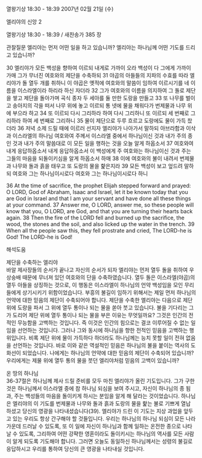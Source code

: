 열왕기상 18:30 - 18:39 
2007년 02월 21일 (수)

엘리야의 신앙 2



열왕기상 18:30 - 18:39 / 새찬송가 385 장


관찰질문
엘리야는 먼저 어떤 일을 하고 있습니까?
엘리야는 하나님께 어떤 기도를 드리고 있습니까?

30 엘리야가 모든 백성을 향하여 이르되 내게로 가까이 오라 백성이 다 그에게 가까이 가매 그가 무너진 여호와의 제단을 수축하되 31 야곱의 아들들의 지파의 수효를 따라 엘리야가 돌 열두 개를 취하니 이 야곱은 옛적에 여호와의 말씀이 임하여 이르시기를 네 이름을 이스라엘이라 하리라 하신 자더라 32 그가 여호와의 이름을 의지하여 그 돌로 제단을 쌓고 제단을 돌아가며 곡식 종자 두 세아를 둘 만한 도랑을 만들고 33 또 나무를 벌이고 송아지의 각을 떠서 나무 위에 놓고 이르되 통 넷에 물을 채워다가 번제물과 나무 위에 부으라 하고 34 또 이르되 다시 그리하라 하여 다시 그리하니 또 이르되 세 번째로 그리하라 하여 세 번째로 그리하니 35 물이 제단으로 두루 흐르고 도랑에도 물이 가득 찼더라 36 저녁 소제 드릴 때에 이르러 선지자 엘리야가 나아가서 말하되 아브라함과 이삭과 이스라엘의 하나님 여호와여 주께서 이스라엘 중에서 하나님이신 것과 내가 주의 종인 것과 내가 주의 말씀대로 이 모든 일을 행하는 것을 오늘 알게 하옵소서 37 여호와여 내게 응답하옵소서 내게 응답하옵소서 이 백성에게 주 여호와는 하나님이신 것과 주는 그들의 마음을 되돌이키심을 알게 하옵소서 하매 38 이에 여호와의 불이 내려서 번제물과 나무와 돌과 흙을 태우고 또 도랑의 물을 핥은지라 39 모든 백성이 보고 엎드려 말하되 여호와 그는 하나님이시로다 여호와 그는 하나님이시로다 하니  

36 At the time of sacrifice, the prophet Elijah stepped forward and prayed: O LORD, God of Abraham, Isaac and Israel, let it be known today that you are God in Israel and that I am your servant and have done all these things at your command. 37 Answer me, O LORD, answer me, so these people will know that you, O LORD, are God, and that you are turning their hearts back again. 38 Then the fire of the LORD fell and burned up the sacrifice, the wood, the stones and the soil, and also licked up the water in the trench. 39 When all the people saw this, they fell prostrate and cried, The LORD-he is God! The LORD-he is God!

해석도움





제단을 수축하는 엘리야  
바알 제사장들의 순서가 끝나고 자신의 순서가 되자 엘리야는 먼저 열두 돌을 취하여 우상숭배 때문에 무너져 있던 여호와의 단을 수축하였습니다. 열두 돌은 이스라엘(야곱)의 열두 아들을 상징하는 것으로, 이 행동은 이스라엘이 하나님의 언약 백성임을 모인 무리들에게 상기시키기 위함이었습니다. 부흥의 불길이 임하기 위해서는 제일 먼저 하나님의 언약에 대한 믿음의 제단이 수축되어야 합니다. 제단을 수축한 엘리야는 다음으로 제단 위에 도랑을 파서 그 위에 열두 통이나 되는 물을 쏟아 붓고 있습니다. 불을 기다리는 그가 도리어 제단 위에 열두 통이나 되는 물을 부은 이유는 무엇일까요? 그것은 인간의 전적인 무능함을 고백하는 것입니다. 즉 이것은 인간의 힘으로는 결코 이루어질 수 없는 일임을 선언하는 것입니다. 그러나 그와 동시에 하나님을 향한 전적인 믿음을 고백하는 행위입니다. 비록 제단 위에 물이 가득하다 하더라도 하나님께는 능치 못할 일이 전혀 없음을 선언하는 것입니다. 바로 이와 같은 역설적인 믿음은 하나님의 불을 붙이는 역사의 도화선이 되었습니다. 나에게는 하나님의 언약에 대한 믿음의 제단이 수축되어 있습니까? 우리에게는 제물 위에 열두 통의 물을 붓던 엘리야처럼 믿음의 고백이 있습니까?   

온 땅의 하나님  
36-37절은 하나님께 제사 드릴 준비를 모두 마친 엘리야가 올린 기도입니다. 그가 구한 것은 하나님께서 이스라엘 중에 참 하나님 되심을 보여 주시고, 자신이 하나님의 종 됨과, 주는 백성들의 마음을 돌이키게 하시는 분임을 알게 해 달라는 것이었습니다. 하나님은 엘리야의 이 기도를 번제물과 나무와 돌과 흙과 도랑의 물을 핥는 불로 기쁘게 열납 하셨고 당신의 영광을 나타내셨습니다(39). 엘리야가 드린 이 기도는 지상 과업을 앞두고 있는 우리도 항상 간구해야 할 것들입니다. 우리는 하나님의 하나님 되심이 모든 나라 가운데 드러날 수 있도록, 또 이 일에 자신이 하나님과 함께 일하는 온전한 종으로 나타날 수 있도록, 그리하여 어떤 강퍅한 영혼이라도 돌이키시는 하나님의 역사를 모든 사람이 알게 되도록 기도해야 합니다. 그러면 오늘도 동일하신 하나님께서는 성령의 불길로 응답하시고 우리를 통하여 당신의 큰 영광을 나타내실 것입니다.